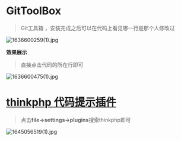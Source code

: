 



# GitToolBox

> Git工具箱 ，安装完成之后可以在代码上看见哪一行是那个人修改过

![1636600259(1).jpg](https://i.loli.net/2021/11/11/hpjdTK5CJAbP2eZ.png)

**效果展示**

> 直接点击代码的所在行即可

![1636600475(1).jpg](https://i.loli.net/2021/11/11/jqnl35iyCPfJrdD.png)





#  [thinkphp 代码提示插件](https://plugins.jetbrains.com/plugin/17038-thinkphp6-support/readme-zh)

> 点击**file->settings->plugins**搜索thinkphp即可



![1645056519(1).jpg](https://s2.loli.net/2022/02/17/FPU62mWsDu1G4Tq.png)







